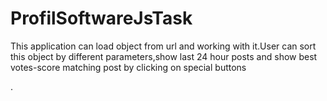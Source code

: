 # ProfilSoftwareJsTask


This application can load object from url and working with it.User can sort this object by different parameters,show last 24 hour posts and show best votes-score matching post by clicking on special buttons

.


